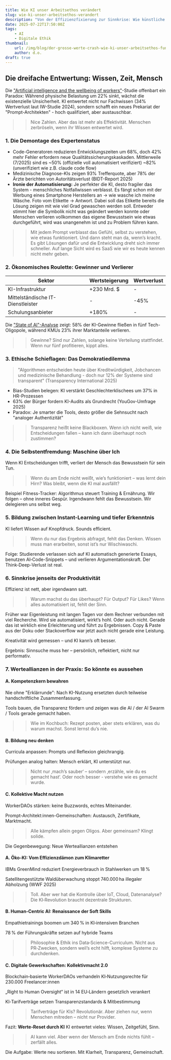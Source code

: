 ```yaml
---
title: Wie KI unser Arbeitsethos verändert
slug: wie-ki-unser-arbeitsethos-verandert
description: "Von der Effizienzfixierung zur Sinnkrise: Wie künstliche Intelligenz nicht nur Jobs, sondern ganze Wertesysteme revolutioniert - und warum wir neue Ethikrahmen brauchen."
date: 2025-07-22T17:50:00Z
tags:
    - AI
    - Digitale Ethik
thumbnail:
    url: /img/blog/der-grosse-werte-crash-wie-ki-unser-arbeitsethos-fundamental-verandert.jpg
    author: d.o.
draft: true
---
```


## Die dreifache Entwertung: Wissen, Zeit, Mensch

Die ["Artificial intelligence and the wellbeing of workers"](https://www.nature.com/articles/s41598-025-98241-3)-Studie offenbart ein Paradox: Während physische Belastung um 22% sinkt, wächst die existenzielle Unsicherheit. KI entwertet nicht nur Fachwissen (34% Wertverlust laut IW-Studie 2024), sondern schafft ein neues Prekariat der "Prompt-Architekten" - hoch qualifiziert, aber austauschbar.

>> Nice Zahlen. Aber das ist mehr als Effektivität. Menschen zerbröseln, wenn ihr Wissen entwertet wird.

### 1. Die Demontage des Expertenstatus

- Code-Generatoren reduzieren Entwicklungszeiten um 68%, doch 42% mehr Fehler erfordern neue Qualitätssicherungskaskaden. Mittlerweile (7/2025) sind es ~50% (offizielle voll automatisiert verifiziert) ~82% (unverifiziert wie z.B. claude code flow)
- Medizinische Diagnose-KIs zeigen 93% Trefferquote, aber 78% der Ärzte berichten von Autoritätsverlust (BIDT-Report 2025)
- **Ironie der Automatisierung:** Je perfekter die KI, desto fragiler das System - menschliches Notfallwissen verblasst. Es fängt schon mit der Werbung eines Smartphone Herstellers an -> wie wasche ich meine Wäsche. Foto vom Etikette -> Antwort. Dabei soll das Etikette bereits die Lösung zeigen mit wie viel Grad gewaschen werden soll. Entweder stimmt hier die Symbolik nicht was geändert werden konnte oder Menschen verlieren vollkommen das eigene Bewusstsein wie etwas durchgeführt, wird was unangenehm ist und zu Problem führen kann.

>> Mit jedem Prompt verblasst das Gefühl, selbst zu verstehen, wie etwas funktioniert. Und dann steht man da, wenn’s kracht. Es gibt Lösungen dafür und die Entwicklung dreht sich immer schneller. Auf lange Sicht wird es SaaS wie wir es heute kennen nicht mehr geben.  

### 2. Ökonomisches Roulette: Gewinner und Verlierer  

| Sektor | Wertsteigerung | Wertverlust |  
|--------|----------------|-------------|  
| KI-Infrastruktur | +230 Mrd. $ | - |  
| Mittelständische IT-Dienstleister | - | -45% |  
| Schulungsanbieter | +180% | - |  

Die ["State of AI"-Analyse](https://www.localmind.ai/die-auswirkungen-von-kuenstlicher-intelligenz-auf-die-arbeitswelt-ein-ueberblick/) zeigt: 58% der KI-Gewinne fließen in fünf Tech-Oligopole, während KMUs 23% ihrer Marktanteile verlieren.

>> Gewinne? Sind nur Zahlen, solange keine Verteilung stattfindet. Wenn nur fünf profitieren, kippt alles.

### 3. Ethische Schieflagen: Das Demokratiedilemma  

> "Algorithmen entscheiden heute über Kreditwürdigkeit, Jobchancen und medizinische Behandlung - doch nur 12% der Systeme sind transparent" (Transparency International 2025)  

- Bias-Studien belegen: KI verstärkt Geschlechterklischees um 37% in HR-Prozessen  
- 63% der Bürger fordern KI-Audits als Grundrecht (YouGov-Umfrage 2025)  
- Paradox: Je smarter die Tools, desto größer die Sehnsucht nach "analoger Authentizität"  

>> Transparenz heißt keine Blackboxen. Wenn ich nicht weiß, wie Entscheidungen fallen – kann ich dann überhaupt noch zustimmen?

### 4. Die Selbstentfremdung: Maschine über Ich

Wenn KI Entscheidungen trifft, verliert der Mensch das Bewusstsein für sein Tun.

>> Wenn du am Ende nicht weißt, wie’s funktioniert – was lernt dein Hirn? Was bleibt, wenn die KI mal ausfällt?

Beispiel Fitness-Tracker: Algorithmus steuert Training & Ernährung. Wir folgen – ohne inneres Gespür. Irgendwann fehlt das Bewusstsein. Wir delegieren uns selbst weg.

### 5. Bildung zwischen Instant-Learning und tiefer Erkenntnis

KI liefert Wissen auf Knopfdruck. Sounds efficient.

>> Wenn du nur das Ergebnis abfragst, fehlt das Denken. Wissen muss man erarbeiten, sonst ist’s nur Wischiwaschi.

Folge: Studierende verlassen sich auf KI automatisch generierte Essays, benutzen AI‑Code-Snippets – und verlieren Argumentationskraft. Der Think‑Deep-Verlust ist real.

### 6. Sinnkrise jenseits der Produktivität

Effizienz ist nett, aber irgendwann satt.

>> Warum machst du das überhaupt? Für Output? Für Likes? Wenn alles automatisiert ist, fehlt der Sinn.

Früher war Eigenleistung mit langen Tagen vor dem Rechner verbunden mit viel Recherche. Wird sie automatisiert, wirkt’s hohl. Oder auch nicht. Gerade das ist wirklich eine Erleichterung und führt zu Ergebnissen. Copy & Paste aus der Doku oder Stackoverflow war jetzt auch nicht gerade eine Leistung.

Kreativität wird gemessen – und KI kann’s oft besser.

Ergebnis: Sinnsuche muss her – persönlich, reflektiert, nicht nur performativ.

### 7. Werteallianzen in der Praxis: So könnte es aussehen

#### A. Kompetenzkern bewahren

Nie ohne "Erklärrunde": Nach KI-Nutzung ersetzten durch teilweise handschriftliche Zusammenfassung.

Tools bauen, die Transparenz fördern und zeigen was die AI / der AI Swarm / Tools gerade gemacht haben.

>> Wie im Kochbuch: Rezept posten, aber stets erklären, was du warum machst. Sonst lernst du’s nie.

#### B. Bildung neu denken

Curricula anpassen: Prompts und Reflexion gleichrangig.

Prüfungen analog halten: Mensch erklärt, KI unterstützt nur.

>> Nicht nur ‚mach’s sauber‘ – sondern ‚erzähle, wie du es gemacht hast‘. Oder noch besser - verstehe wie es gemacht wurde.

#### C. Kollektive Macht nutzen

WorkerDAOs stärken: keine Buzzwords, echtes Miteinander.

Prompt-Architekt:innen-Gemeinschaften: Austausch, Zertifikate, Marktmacht.

>> Alle kämpfen allein gegen Oligos. Aber gemeinsam? Klingt solide.

Die Gegenbewegung: Neue Werteallianzen entstehen

#### A. Öko‑KI: Vom Effizienzdämon zum Klimaretter

IBMs GreenMind reduziert Energieverbrauch in Stahlwerken um 18 %

Satellitengestützte Waldüberwachung stoppt 740.000 ha illegaler Abholzung (WWF 2025)

>> Toll. Aber wer hat die Kontrolle über IoT, Cloud, Datenanalyse? Die KI‑Revolution braucht dezentrale Strukturen.

#### B. Human‑Centric AI: Renaissance der Soft Skills

Empathietrainings boomen um 340 % in KI‑intensiven Branchen

78 % der Führungskräfte setzen auf hybride Teams

>> Philosophie & Ethik ins Data‑Science-Curriculum. Nicht aus PR‑Zwecken, sondern weil’s echt hilft, komplexe Systeme zu durchdenken.

#### C. Digitale Gewerkschaften: Kollektivmacht 2.0

Blockchain‑basierte WorkerDAOs verhandeln KI‑Nutzungsrechte für 230.000 Freelancer:innen

„Right to Human Oversight“ ist in 14 EU‑Ländern gesetzlich verankert

KI‑Tarifverträge setzen Transparenzstandards & Mitbestimmung

>> Tarifverträge für KIs? Revolutionär. Aber ziehen nur, wenn Menschen mitreden – nicht nur Provider.

Fazit: **Werte‑Reset durch KI**
KI entwertet vieles: Wissen, Zeitgefühl, Sinn.

>> AI kann viel. Aber wenn der Mensch am Ende nichts fühlt – zerfällt alles.

Die Aufgabe: Werte neu sortieren. Mit Klarheit, Transparenz, Gemeinschaft.
